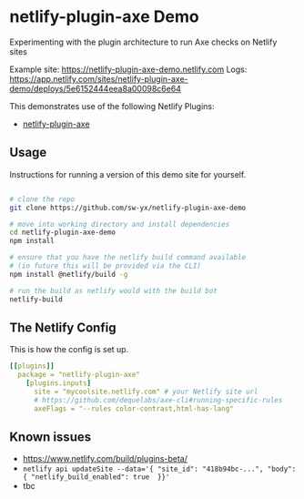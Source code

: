 # netlify-plugin-axe Demo

Experimenting with the plugin architecture to run Axe checks on Netlify sites

Example site: https://netlify-plugin-axe-demo.netlify.com
Logs: https://app.netlify.com/sites/netlify-plugin-axe-demo/deploys/5e6152444eea8a00098c6e64

This demonstrates use of the following Netlify Plugins:

- [netlify-plugin-axe](https://github.com/sw-yx/netlify-plugin-axe)

## Usage

Instructions for running a version of this demo site for yourself.

```bash

# clone the repo
git clone https://github.com/sw-yx/netlify-plugin-axe-demo 

# move into working directory and install dependencies
cd netlify-plugin-axe-demo 
npm install

# ensure that you have the netlify build command available
# (in future this will be provided via the CLI)
npm install @netlify/build -g

# run the build as netlify would with the build bot
netlify-build
```

## The Netlify Config

This is how the config is set up.

```yaml
[[plugins]]
  package = "netlify-plugin-axe"
    [plugins.inputs]
      site = "mycoolsite.netlify.com" # your Netlify site url
      # https://github.com/dequelabs/axe-cli#running-specific-rules
      axeFlags = "--rules color-contrast,html-has-lang"
```

## Known issues

- https://www.netlify.com/build/plugins-beta/
- `netlify api updateSite --data='{ "site_id": "418b94bc-...", "body": { "netlify_build_enabled": true  }}'`
- tbc